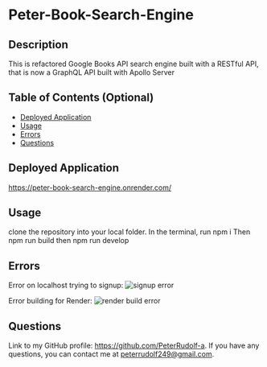 # Peter-Book-Search-Engine

## Description

This is refactored Google Books API search engine built with a RESTful API, that is now a GraphQL API built with Apollo Server

## Table of Contents (Optional)

- [Deployed Application](#deployedapplication)
- [Usage](#usage)
- [Errors](#errors)
- [Questions](#questions)


## Deployed Application
https://peter-book-search-engine.onrender.com/ 

## Usage
clone the repository into your local folder.
In the terminal, run npm i
Then npm run build
then npm run develop

## Errors
Error on localhost trying to signup: 
![signup error](https://github.com/user-attachments/assets/9ed5ae6d-8061-4ede-9d51-abb8758eedce)

Error building for Render:
![render build error](https://github.com/user-attachments/assets/9a368b47-bdff-4b9f-8785-3c6ee38a7f81)

## Questions

Link to my GitHub profile: https://github.com/PeterRudolf-a. If you have any questions, you can contact me at peterrudolf249@gmail.com.
